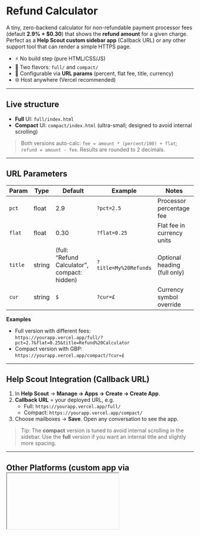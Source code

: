 # Refund Calculator

A tiny, zero-backend calculator for non-refundable payment processor fees
(default **2.9% + $0.30**) that shows the **refund amount** for a given charge.
Perfect as a **Help Scout custom sidebar app** (Callback URL) or any other
support tool that can render a simple HTTPS page.

- ⚡ No build step (pure HTML/CSS/JS)
- 🧩 Two flavors: `full/` and `compact/`
- 🔧 Configurable via **URL params** (percent, flat fee, title, currency)
- 🌐 Host anywhere (Vercel recommended)

---

## Live structure

- **Full** UI: `full/index.html`  
- **Compact** UI: `compact/index.html` (ultra-small; designed to avoid internal scrolling)

> Both versions auto-calc: `fee = amount * (percent/100) + flat`;  
> `refund = amount - fee`. Results are rounded to 2 decimals.

---

## URL Parameters

| Param     | Type   | Default | Example                 | Notes                          |
|----------|--------|---------|-------------------------|--------------------------------|
| `pct`    | float  | 2.9     | `?pct=2.5`              | Processor percentage fee       |
| `flat`   | float  | 0.30    | `?flat=0.25`            | Flat fee in currency units     |
| `title`  | string | (full: “Refund Calculator”, compact: hidden) | `?title=My%20Refunds` | Optional heading (full only)  |
| `cur`    | string | `$`     | `?cur=£`                | Currency symbol override       |

**Examples**
- Full version with different fees:  
  `https://yourapp.vercel.app/full/?pct=2.7&flat=0.25&title=Refund%20Calculator`
- Compact version with GBP:  
  `https://yourapp.vercel.app/compact/?cur=£`

---

## Help Scout Integration (Callback URL)

1. In **Help Scout** → **Manage → Apps → Create → Create App**.
2. **Callback URL** = your deployed URL, e.g.  
   - Full: `https://yourapp.vercel.app/full/`  
   - Compact: `https://yourapp.vercel.app/compact/`
3. Choose mailboxes → **Save**. Open any conversation to see the app.

> Tip: The **compact** version is tuned to avoid internal scrolling in the sidebar.
> Use the **full** version if you want an internal title and slightly more spacing.

---

## Other Platforms (custom app via <iframe>)

Most help desks/crm tools let you embed an HTTPS URL as a sidebar panel.

```html
<iframe
  src="https://yourapp.vercel.app/compact/?pct=2.9&flat=0.30&cur=$"
  title="Refund Calculator"
  style="width:100%; border:0; height:200px;"
  loading="lazy"
></iframe>
